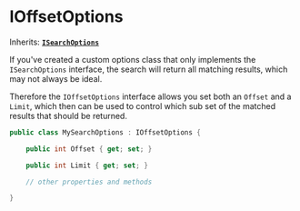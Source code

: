 # IOffsetOptions

Inherits: [**`ISearchOptions`**](./isearchoptions.md)

If you've created a custom options class that only implements the `ISearchOptions` interface, the search will return all matching results, which may not always be ideal.

Therefore the `IOffsetOptions` interface allows you set both an `Offset` and a `Limit`, which then can be used to control which sub set of the matched results that should be returned.

```csharp
public class MySearchOptions : IOffsetOptions {

    public int Offset { get; set; }

    public int Limit { get; set; }

    // other properties and methods

}
```